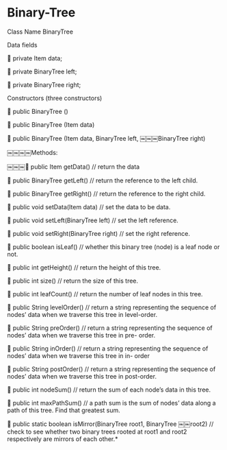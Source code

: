 # Binary-Tree

Class Name
BinaryTree

Data fields

 private Item data; 

 private BinaryTree<Item> left;

 private BinaryTree<Item> right;


Constructors (three constructors)

 public BinaryTree ()

 public BinaryTree (Item data)

 public BinaryTree (Item data, BinaryTree<Item> left, ￼￼￼BinaryTree<Item> right)


￼￼￼￼Methods:

￼￼￼ public Item getData() // return the data

 public BinaryTree<Item> getLeft() // return the reference
to the left child.

 public BinaryTree<Item> getRight() // return the reference
to the right child.

 public void setData(Item data) // set the data to be data.

 public void setLeft(BinaryTree<Item> left) // set the left
reference.

 public void setRight(BinaryTree<Item> right) // set the
right reference.

 public boolean isLeaf() // whether this binary tree (node)
is a leaf node or not.

 public int getHeight() // return the height of this tree.

 public int size() // return the size of this tree.

 public int leafCount() // return the number of leaf nodes in
this tree.

 public String levelOrder() // return a string representing
the sequence of nodes’ data when we traverse this tree in
level-order.

 public String preOrder() // return a string representing the
sequence of nodes’ data when we traverse this tree in pre-
order.

 public String inOrder() // return a string representing the
sequence of nodes’ data when we traverse this tree in in-
order

 public String postOrder() // return a string representing
the sequence of nodes’ data when we traverse this tree in
post-order.

 public int nodeSum() // return the sum of each node’s data
in this tree.

 public int maxPathSum() // a path sum is the sum of
nodes’ data along a path of this tree. Find that greatest
sum.

 public static boolean isMirror(BinaryTree root1, BinaryTree ￼￼root2) // check to see whether two binary trees rooted at root1 and root2 respectively are mirrors of each other.*
